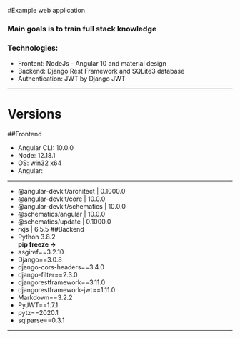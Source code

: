 #Example web application
### Main goals is to train full stack knowledge
### Technologies:
* Frontent: NodeJs - Angular 10 and material design
* Backend: Django Rest Framework and SQLite3 database
* Authentication: JWT by Django JWT
---
# Versions
##Frontend
* Angular CLI: 10.0.0
* Node: 12.18.1
* OS: win32 x64
* Angular:
------------------------------------------------------
* @angular-devkit/architect   | 0.1000.0
* @angular-devkit/core        | 10.0.0
* @angular-devkit/schematics  | 10.0.0
* @schematics/angular         | 10.0.0
* @schematics/update          | 0.1000.0
* rxjs                        | 6.5.5
##Backend
* Python 3.8.2<br>
**pip freeze ->**
* asgiref==3.2.10
* Django==3.0.8
* django-cors-headers==3.4.0
* django-filter==2.3.0
* djangorestframework==3.11.0
* djangorestframework-jwt==1.11.0
* Markdown==3.2.2
* PyJWT==1.7.1
* pytz==2020.1
* sqlparse==0.3.1
----




